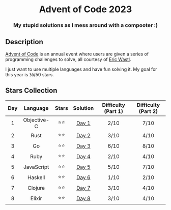 <div align="center">

# Advent of Code 2023

### My stupid solutions as I mess around with a compooter :)

</div>

## Description

[Advent of Code](https://adventofcode.com) is an annual event where users are given a series of programming challenges to solve, all courtesy of [Eric Wastl](http://was.tl/).

I just want to use multiple languages and have fun solving it. My goal for this year is `30`/50 stars.

## Stars Collection

| Day |  Language   | Stars  |     Solution      | Difficulty (Part 1) | Difficulty (Part 2) |
| :-: | :---------: | :----: | :---------------: | :-----------------: | :-----------------: |
|  1  | Objective-C | ⭐️⭐️ | [Day 1](./day-1/) |        2/10         |        7/10         |
|  2  |    Rust     | ⭐️⭐️ | [Day 2](./day-2/) |        3/10         |        4/10         |
|  3  |     Go      | ⭐️⭐️ | [Day 3](./day-3/) |        6/10         |        8/10         |
|  4  |    Ruby     | ⭐️⭐️ | [Day 4](./day-4/) |        2/10         |        4/10         |
|  5  | JavaScript  | ⭐️⭐️ | [Day 5](./day-5/) |        5/10         |        7/10         |
|  6  |   Haskell   | ⭐️⭐️ | [Day 6](./day-6/) |        1/10         |        2/10         |
|  7  |   Clojure   | ⭐️⭐️ | [Day 7](./day-7/) |        3/10         |        4/10         |
|  8  |   Elixir    | ⭐️⭐️ | [Day 8](./day-8/) |        3/10         |        4/10         |
